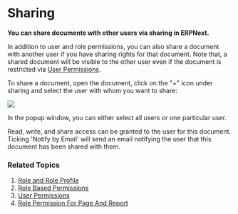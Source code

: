 <!-- add-breadcrumbs -->
# Sharing

**You can share documents with other users via sharing in ERPNext.**

In addition to user and role permissions, you can also share a document with another user if you have sharing rights for that document. Note that, a shared document will be visible to the other user even if the document is restricted via [User Permissions](/docs/user/manual/en/setting-up/users-and-permissions/user-permissions).

To share a document, open the document, click on the "+" icon under sharing and select the user with whom you want to share:

<img class="screenshot" src="{{docs_base_url}}/assets/img/setup/users/share.png">

In the popup window, you can either select all users or one particular user.

Read, write, and share access can be granted to the user for this document.
Ticking 'Notify by Email' will send an email notifying the user that this document has been shared with them.

### Related Topics
1. [Role and Role Profile](/docs/user/manual/en/setting-up/users-and-permissions/role-and-role-profile)
1. [Role Based Permissions](/docs/user/manual/en/setting-up/users-and-permissions/role-based-permissions)
1. [User Permissions](/docs/user/manual/en/setting-up/users-and-permissions/user-permissions)
1. [Role Permission For Page And Report](/docs/user/manual/en/setting-up/users-and-permissions/role-permission-for-page-and-report)
